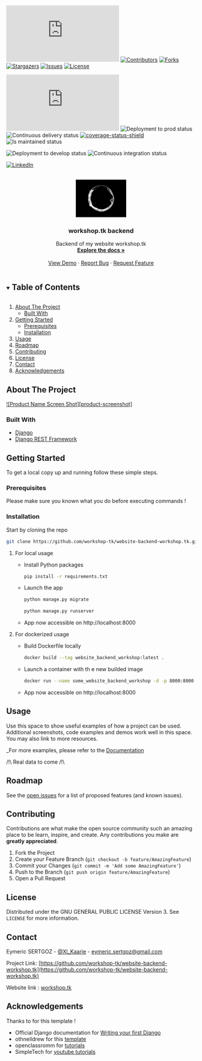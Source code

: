 <!--
*** To avoid retyping too much info. Do a search and replace for the following:
*** github_username ( workshop-tk ), repo_name ( website-backend-workshop.tk ), twitter_handle ( Xl_Kaarie ), email ( eymeric.sertgoz@gmail.com ), project_title ( workshop.tk backend ), project_description
-->



<!-- PROJECT SHIELDS -->
<!--
*** I'm using markdown "reference style" links for readability.
*** Reference links are enclosed in brackets [ ] instead of parentheses ( ).
*** See the bottom of this document for the declaration of the reference variables
*** for contributors-url, forks-url, etc. This is an optional, concise syntax you may use.
*** https://www.markdownguide.org/basic-syntax/#reference-style-links
-->

![Code size][repo-size-shield]
[![Contributors][contributors-shield]][contributors-url]
[![Forks][forks-shield]][forks-url]
[![Stargazers][stars-shield]][stars-url]
[![Issues][issues-shield]][issues-url]
[![License][license-shield]][license-url]

![Repository size][repo-size-shield]
![Deployment to prod status][deployments-production-shield]
![Continuous delivery status][workflow-cd-status-shield]
[![coverage-status-shield]][coverage-status-url]
![Is maintained status][maintained-shield]

![Deployment to develop status][deployments-develop-shield]
![Continuous integration status][workflow-ci-status-shield]

[![LinkedIn][linkedin-shield]][linkedin-url]


<!-- PROJECT LOGO -->
<br />
<div align="center">
  <a href="https://github.com/workshop-tk/website-backend-workshop.tk">
    <img src=".images/logo.gif" alt="Logo" height="100">
  </a>

  <h3 align="center">workshop.tk backend</h3>

  <p align="center">
    Backend of my website workshop.tk
    <br />
    <a href="https://github.com/workshop-tk/website-backend-workshop.tk"><strong>Explore the docs »</strong></a>
    <br />
    <br />
    <a href="https://github.com/workshop-tk/website-backend-workshop.tk">View Demo</a>
    ·
    <a href="https://github.com/workshop-tk/website-backend-workshop.tk/issues">Report Bug</a>
    ·
    <a href="https://github.com/workshop-tk/website-backend-workshop.tk/issues">Request Feature</a>
  </p>
</div>


<!-- TABLE OF CONTENTS -->
<details open="open">
  <summary><h2 style="display: inline-block">Table of Contents</h2></summary>
  <ol>
    <li>
      <a href="#about-the-project">About The Project</a>
      <ul>
        <li><a href="#built-with">Built With</a></li>
      </ul>
    </li>
    <li>
      <a href="#getting-started">Getting Started</a>
      <ul>
        <li><a href="#prerequisites">Prerequisites</a></li>
        <li><a href="#installation">Installation</a></li>
      </ul>
    </li>
    <li><a href="#usage">Usage</a></li>
    <li><a href="#roadmap">Roadmap</a></li>
    <li><a href="#contributing">Contributing</a></li>
    <li><a href="#license">License</a></li>
    <li><a href="#contact">Contact</a></li>
    <li><a href="#acknowledgements">Acknowledgements</a></li>
  </ol>
</details>


<!-- ABOUT THE PROJECT -->
## About The Project

[![Product Name Screen Shot][product-screenshot]](https://example.com)

### Built With

* [Django](https://www.djangoproject.com/)
* [Django REST Framework](https://www.django-rest-framework.org/)


<!-- GETTING STARTED -->
## Getting Started

To get a local copy up and running follow these simple steps.

### Prerequisites

Please make sure you known what you do before executing commands !

### Installation

Start by cloning the repo
   ```sh
   git clone https://github.com/workshop-tk/website-backend-workshop.tk.git
   ```
1. For local usage
    * Install Python packages
      ```sh
      pip install -r requirements.txt
      ```
    * Launch the app
      ```sh
      python manage.py migrate
      ```
      ```sh
      python manage.py runserver
      ```
    * App now accessible on http://localhost:8000
    
2. For dockerized usage
   
    * Build Dockerfile locally
      ```sh
      docker build --tag website_backend_workshop:latest .
      ```
    * Launch a container with th e new builded image
      ```sh
      docker run --name some_website_backend_workshop -d -p 8000:8000 website_backend_workshop
      ```
    * App now accessible on http://localhost:8000

<!-- USAGE EXAMPLES -->
## Usage

Use this space to show useful examples of how a project can be used. Additional screenshots, code examples and demos work well in this space. You may also link to more resources.

_For more examples, please refer to the [Documentation](https://example.com)

/!\ Real data to come /!\


<!-- ROADMAP -->
## Roadmap

See the [open issues](https://github.com/workshop-tk/website-backend-workshop.tk/issues) for a list of proposed features (and known issues).
<!-- TODO : Add kanban / trello link ? -->


<!-- CONTRIBUTING -->
## Contributing

Contributions are what make the open source community such an amazing place to be learn, inspire, and create. Any contributions you make are **greatly appreciated**.

1. Fork the Project
2. Create your Feature Branch (`git checkout -b feature/AmazingFeature`)
3. Commit your Changes (`git commit -m 'Add some AmazingFeature'`)
4. Push to the Branch (`git push origin feature/AmazingFeature`)
5. Open a Pull Request


<!-- LICENSE -->
## License

Distributed under the GNU GENERAL PUBLIC LICENSE Version 3. See `LICENSE` for more information.


<!-- CONTACT -->
## Contact

Eymeric SERTGOZ - [@Xl_Kaarie](https://twitter.com/Xl_Kaarie) - eymeric.sertgoz@gmail.com

Project Link: [https://github.com/workshop-tk/website-backend-workshop.tk](https://github.com/workshop-tk/website-backend-workshop.tk)

Website link : [workshop.tk](https://workshop.tk)


<!-- ACKNOWLEDGEMENTS -->
## Acknowledgements
Thanks to  for this template !
* Official Django documentation for [Writing your first Django](https://docs.djangoproject.com/en/3.2/intro/tutorial01/)
* othneildrew for this [template](https://github.com/othneildrew/Best-README-Template)
* openclassromm for [tutorials](https://openclassrooms.com/fr/courses/4425076-decouvrez-le-framework-django)
* SimpleTech for [youtube tutorials](https://www.youtube.com/channel/UCIlhuaZJTbfiHju0GY2Fxrg)



<!-- MARKDOWN LINKS & IMAGES -->
<!-- https://www.markdownguide.org/basic-syntax/#reference-style-links -->
[repo-size-shield]: https://img.shields.io/github/languages/code-size/workshop-tk/website-backend-workshop.tk?style=for-the-badge
[deployments-production-shield]: https://img.shields.io/github/deployments/workshop-tk/website-backend-workshop.tk/production?label=production&style=for-the-badge
[workflow-cd-status-shield]: https://img.shields.io/github/workflow/status/workshop-tk/website-backend-workshop.tk/Continuous%20Delivery?style=for-the-badge
[coverage-status-shield]: https://sonarcloud.io/api/project_badges/measure?project=workshop-tk_website-backend-workshop.tk&metric=coverage
[coverage-status-url]: https://sonarcloud.io/dashboard?id=workshop-tk_website-backend-workshop.tk&style=for-the-badge
[maintained-shield]: https://img.shields.io/maintenance/yes/2021?style=for-the-badge

[deployments-develop-shield]: https://img.shields.io/github/deployments/workshop-tk/website-backend-workshop.tk/developement?label=Developement&style=for-the-badge
[workflow-ci-status-shield]: https://img.shields.io/github/workflow/status/workshop-tk/website-backend-workshop.tk/Continuous%20Integration?style=for-the-badge

[contributors-shield]: https://img.shields.io/github/contributors/workshop-tk/website-backend-workshop.tk.svg?style=for-the-badge
[contributors-url]: https://github.com/workshop-tk/website-backend-workshop.tk/graphs/contributors
[forks-shield]: https://img.shields.io/github/forks/workshop-tk/website-backend-workshop.tk.svg?style=for-the-badge
[forks-url]: https://github.com/workshop-tk/website-backend-workshop.tk/network/members
[stars-shield]: https://img.shields.io/github/stars/workshop-tk/website-backend-workshop.tk.svg?style=for-the-badge
[stars-url]: https://github.com/workshop-tk/website-backend-workshop.tk/stargazers
[issues-shield]: https://img.shields.io/github/issues/workshop-tk/website-backend-workshop.tk.svg?style=for-the-badge
[issues-url]: https://github.com/workshop-tk/website-backend-workshop.tk/issues
[license-shield]: https://img.shields.io/github/license/workshop-tk/website-backend-workshop.tk.svg?style=for-the-badge
[license-url]: https://github.com/workshop-tk/website-backend-workshop.tk/blob/master/LICENSE.txt
[linkedin-shield]: https://img.shields.io/badge/-LinkedIn-black.svg?style=for-the-badge&logo=linkedin&colorB=555
[linkedin-url]: https://linkedin.com/in/workshop-tkertgoz